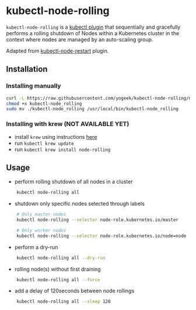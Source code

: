 # kubectl-node-rolling

`kubectl-node-rolling` is a [kubectl plugin](https://kubernetes.io/docs/tasks/extend-kubectl/kubectl-plugins/) that sequentially and gracefully performs a rolling shutdown of Nodes within a Kubernetes cluster in the context where nodes are managed by an auto-scaling group.

Adapted from [kubectl-node-restart](https://github.com/MnrGreg/kubectl-node-restart) plugin.

## Installation

### Installing manually

```bash
curl -L https://raw.githubusercontent.com/yogeek/kubectl-node-rolling/master/node-rolling.sh -o kubectl-node_rolling
chmod +x kubectl-node_rolling
sudo mv ./kubectl-node_rolling /usr/local/bin/kubectl-node_rolling
```

### Installing with krew (NOT AVAILABLE YET)

- install `krew` using instructions [here](https://github.com/kubernetes-sigs/krew#installation)
- run `kubectl krew update`
- run `kubectl krew install node-rolling`

## Usage

- perform rolling shutdown of all nodes in a cluster

```bash
    kubectl node-rolling all
```

- shutdown only specific nodes selected through labels

```bash
    # Only master nodes
    kubectl node-rolling --selector node-role.kubernetes.io/master

    # Only worker nodes
    kubectl node-rolling --selector node-role.kubernetes.io/node=node
```

- perform a dry-run

```bash
    kubectl node-rolling all --dry-run
```

- rolling node(s) without first draining

```bash
    kubectl node-rolling all --force
```

- add a delay of 120seconds between node rollings

```bash
    kubectl node-rolling all --sleep 120
```
